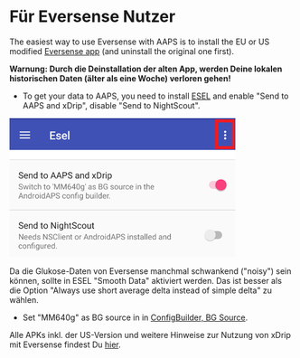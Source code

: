 # Für Eversense Nutzer

The easiest way to use Eversense with AAPS is to install the EU or US modified [Eversense app](https://cr4ck3d3v3r53n53.club/) (and uninstall the original one first).

**Warnung: Durch die Deinstallation der alten App, werden Deine lokalen historischen Daten (älter als eine Woche) verloren gehen!**

- To get your data to AAPS, you need to install [ESEL](https://github.com/BernhardRo/Esel/blob/master/apk/debug/app-debug.apk) and enable "Send to AAPS and xDrip", disable "Send to NightScout".

![ESEL Broadcast](../images/ESEL.png)

Da die Glukose-Daten von Eversense manchmal schwankend ("noisy") sein können, sollte in ESEL "Smooth Data" aktiviert werden. Das ist besser als die Option  "Always use short average delta instead of simple delta" zu wählen.

- Set "MM640g" as BG source in in [ConfigBuilder, BG Source](../Configuration/Config-Builder.md#bg-source).

Alle APKs inkl. der US-Version und weitere Hinweise zur Nutzung von xDrip mit Eversense findest Du [hier](https://github.com/BernhardRo/Esel/tree/master/apk).
